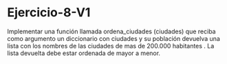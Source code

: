 # Ejercicio-8-V1
Implementar una función llamada ordena_ciudades (ciudades) que reciba como argumento un diccionario con ciudades y su población devuelva una lista con los nombres de las ciudades de mas de 200.000 habitantes . La lista devuelta debe estar ordenada de mayor a menor.
